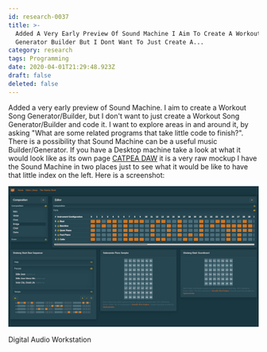 ```yaml
---
id: research-0037
title: >-
  Added A Very Early Preview Of Sound Machine I Aim To Create A Workout Song
  Generator Builder But I Dont Want To Just Create A...
category: research
tags: Programming
date: 2020-04-01T21:29:48.923Z
draft: false
deleted: false
---
```


Added a very early preview of Sound Machine. I aim to create a Workout Song Generator/Builder, but I don't want to just create a Workout Song Generator/Builder and code it. I want to explore areas in and around it, by asking "What are some related programs that take little code to finish?". There is a possibility that Sound Machine can be a useful music Builder/Generator. If you have a Desktop machine take a look at what it would look like as its own page [CATPEA DAW](http://catpea.com/daw) it is a very raw mockup I have the Sound Machine in two places just to see what it would be like to have that little index on the left. Here is a screenshot:

![Daw](image/research-0037-daw.jpg)

Digital Audio Workstation
